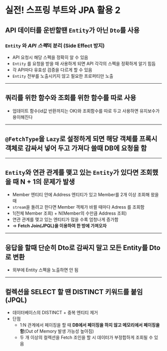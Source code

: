 # 실전! 스프링 부트와 JPA 활용 2

## API 데이터를 운반할땐 `Entity`가 아닌 `Dto`를 사용
### `Entity` 와 *API 스펙*의 분리 (Side Effect 방지)
* API 요청시 해당 스펙을 정확히 알 수 있음
* `Entity` 를 요청을 받을 때 사용하게 되면 API 각각의 스펙을 정확하게 알기 힘듬
* 각 API마다 유효성 검증을 다르게 할 수 있음
* `Entity` 전부를 노출시키지 않고 필요한 프로퍼티만 노출
---

## 쿼리를 위한 함수와 조회를 위한 함수를 따로 사용
* 업데이트 함수(id값 반환까지는 OK)와 조회함수를 따로 두고 사용하면 유지보수가 용이해진다
---

## `@FetchType`을 `Lazy`로 설정하게 되면 해당 객체를 프록시 객체로 감싸서 넣어 두고 가져다 쓸때 DB에 요청을 함
---

## `Entity`와 연관 관계를 맺고 있는 `Entity`가 있다면 조회했을 때 N + 1의 문제가 발생
* Member 엔티티 안에 Address 엔티티가 있고 Member를 2개 이상 조회해 왔을 때  
* `stream`을 돌려고 한다면 Member 객체가 바뀔 때마다 Adress 를 조회함  
* 1(전체 Member 조회) + N(Member의 수만큼 Address 조회)  
* 연관 관계를 맺고 있는 엔티티가 많을 수록 엄청나게 증가함  
*  => **Fetch Join(JPQL)을 이용하여 한 방에 가져오자**
---
## 응답을 할때 단순히 Dto로 감싸지 말고 모든 Entity를 Dto로 변환
* 외부에 Entity 스펙을 노출하면 안 됨
---

## 컬렉션을 SELECT 할 땐 DISTINCT 키워드를 붙임 (JPQL)
* 데이터베이스의 DISTINCT + 중복 엔티티 제거
* 단점
    * 1:N 관계에서 페이징을 할 때 **DB에서 페이징을 하지 않고 메모리에서 페이징을 함**(Out of Memory 발생 가능성 높아짐)
    * 두 개 이상의 컬렉션을 Fetch 조인을 할 시 데이터가 부정합하게 조회될 수 있음 
